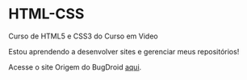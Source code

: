 # HTML-CSS
 Curso de HTML5 e CSS3 do Curso em Video

 Estou aprendendo a desenvolver sites e gerenciar meus repositórios!

 Acesse o site Origem do BugDroid <a href="https://danielmg-dot.github.io/HTML-CSS/M%C3%B3dulo%202/Cap%C3%ADtulo%2017%20-%20Desafio%20Android/index.html">aqui</a>.
